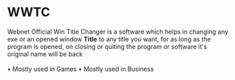 # WWTC
Webnet Official Win Title Changer is a software which helps in changing any exe or an opened window <strong><b>Title</b></strong> to any title you want, for as long as the program is opened, on closing or quiting the program or software it's original name will be back<br><br>
&bull; Mostly used in Games
&bull; Mostly used in Business


